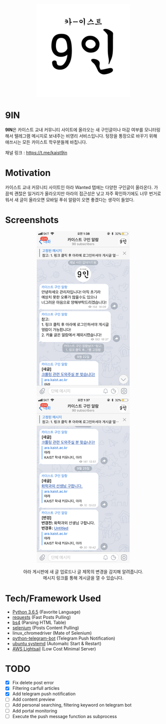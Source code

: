 <p align="center"> 
<img src="images/9in_logo.jpeg" width="300">
</p>

# 9IN
**9IN**은 카이스트 교내 커뮤니티 사이트에 올라오는 새 구인글이나 마감 여부를 모니터링해서 텔레그램 메시지로 보내주는 비영리 서비스입니다. 텅장을 통장으로 바꾸기 위해 애쓰시는 모든 카이스트 학우분들께 바칩니다.  

채널 링크 : https://t.me/kaist9in 


# Motivation  
카이스트 교내 커뮤니티 사이트인 아라 Wanted 탭에는 다양한 구인글이 올라온다. 가끔씩 괜찮은 일거리가 올라오지만 아라의 접근성은 낮고 자주 확인하기에도 너무 번거로워서 새 글이 올라오면 모바일 푸쉬 알람이 오면 좋겠다는 생각이 들었다.   

# Screenshots  

<p align="center"> 
<img src="images/screenshot1.png" width="300"> <img src="images/screenshot2.png" width="300">
</p>
<p align="center"> 
  아라 게시판에 새 글 업로드나 글 제목의 변경을 감지해 알려줍니다. <br> 메시지 링크를 통해 게시글을 열 수 있습니다.   
</p>


# Tech/Framework Used
- [Python 3.6.5](https://www.python.org/downloads/release/python-365/) (Favorite Language)
- [requests](https://pypi.org/project/requests/) (Fast Posts Pulling)
- [bs4](https://pypi.org/project/beautifulsoup4/) (Parsing HTML Table)
- [selenium](https://pypi.org/project/selenium/) (Posts Content Pulling)
- linux_chromedriver (Mate of Selenium)
- [python-telegram-bot](https://python-telegram-bot.org/) (Telegram Push Notification)
- [ubuntu systemd](https://wiki.ubuntu.com/systemd)  (Automaitc Start & Restart)
- [AWS Lightsail](https://aws.amazon.com/ko/lightsail/) (Low Cost Minimal Server)

# TODO
- [X] Fix delete post error
- [X] Filtering carfull articles
- [X] Add telegram push notification
- [ ] Add content preview
- [ ] Add personal searching, filtering keyword on telegram bot
- [ ] Add portal monitoring 
- [ ] Execute the push message function as subprocess
